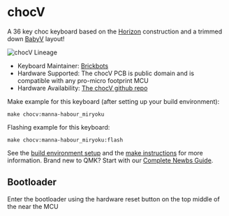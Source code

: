 # chocV

A 36 key choc keyboard based on the [Horizon](https://github.com/skarrmann/horizon)
construction and a trimmed down [BabyV](https://www.instagram.com/eyeohdesigns/?hl=en) layout!

![chocV Lineage](https://github.com/brickbots/chocV/images/lineage.jpeg "chocV Lineage")

* Keyboard Maintainer: [Brickbots](https://github.com/brickbots)
* Hardware Supported: The chocV PCB is public domain and is compatible with any
pro-micro footprint MCU
* Hardware Availability: [The chocV github repo](https://github.com/brickbots/chocV)

Make example for this keyboard (after setting up your build environment):

    make chocv:manna-habour_miryoku

Flashing example for this keyboard:

    make chocv:manna-habour_miryoku:flash

See the [build environment setup](https://docs.qmk.fm/#/getting_started_build_tools) and the [make instructions](https://docs.qmk.fm/#/getting_started_make_guide) for more information. Brand new to QMK? Start with our [Complete Newbs Guide](https://docs.qmk.fm/#/newbs).

## Bootloader

Enter the bootloader using the hardware reset button on the top middle of the
near the MCU



